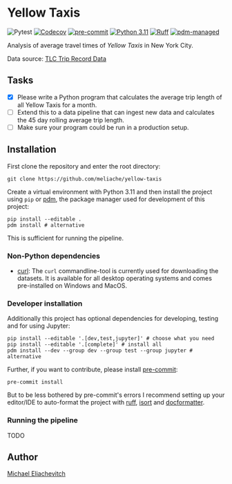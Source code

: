 # Yellow Taxis

![Pytest](https://github.com/meliache/yellow-taxis/actions/workflows/pytest.yml/badge.svg)
[![Codecov](https://codecov.io/gh/meliache/yellow-taxis/graph/badge.svg?token=QB6OA6CPVT)](https://codecov.io/gh/meliache/yellow-taxis)
[![pre-commit](https://img.shields.io/badge/pre--commit-enabled-brightgreen?logo=pre-commit)](https://github.com/pre-commit/pre-commit)
[![Python 3.11](https://img.shields.io/badge/python-3.11-blue.svg)](https://www.python.org/downloads/release/python-311/)
[![Ruff](https://img.shields.io/endpoint?url=https://raw.githubusercontent.com/astral-sh/ruff/main/assets/badge/v2.json)](https://github.com/astral-sh/ruff)
[![pdm-managed](https://img.shields.io/badge/pdm-managed-blueviolet)](https://pdm-project.org)

Analysis of average travel times of _Yellow Taxis_ in New York City.

Data source: [TLC Trip Record Data](https://www.nyc.gov/site/tlc/about/tlc-trip-record-data.page)

## Tasks

- [X] Please write a Python program that calculates the average trip length of all Yellow Taxis for a month.
- [ ] Extend this to a data pipeline that can ingest new data and calculates the 45 day rolling average trip length.
- [ ] Make sure your program could be run in a production setup.

## Installation

First clone the repository and enter the root directory:

``` shell
git clone https://github.com/meliache/yellow-taxis
```

Create a virtual environment with Python 3.11 and then install the project using `pip` or [pdm](https://github.com/pdm-project/pdm), the package manager used for development of this project:

``` shell
pip install --editable .
pdm install # alternative
```

This is sufficient for running the pipeline.

### Non-Python dependencies

- [curl](https://curl.se): The `curl` commandline-tool is currently used for downloading the datasets. It is available for all desktop operating systems and comes pre-installed on Windows and MacOS.

### Developer installation

Additionally this project has optional dependencies for developing, testing and for using Jupyter:

``` shell
pip install --editable '.[dev,test,jupyter]' # choose what you need
pip install --editable '.[complete]' # install all
pdm install --dev --group dev --group test --group jupyter # alternative
```

Further, if you want to contribute, please install [pre-commit](https://pre-commit.com/):

``` shell
pre-commit install
```

But to be less bothered by pre-commit's errors I recommend setting up your editor/IDE to auto-format the project with [ruff](https://docs.astral.sh/ruff/formatter/), [isort](https://pycqa.github.io/isort/) and [docformatter](https://docformatter.readthedocs.io/en/latest).

### Running the pipeline

TODO

## Author

[Michael Eliachevitch](mailto:m.eliachevitch@posteo.de "Email-Address")

<!-- Local Variables: -->
<!-- mode: gfm -->
<!-- End: -->
